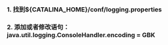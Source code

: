 ### 1. 找到${CATALINA_HOME}/conf/logging.properties
### 2. 添加或者修改语句：java.util.logging.ConsoleHandler.encoding = GBK
